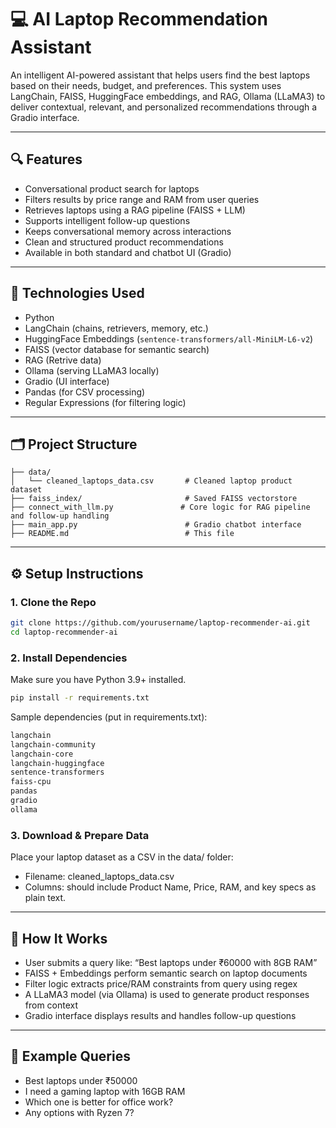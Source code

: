# 💻 AI Laptop Recommendation Assistant

An intelligent AI-powered assistant that helps users find the best laptops based on their needs, budget, and preferences. This system uses LangChain, FAISS, HuggingFace embeddings, and RAG, Ollama (LLaMA3) to deliver contextual, relevant, and personalized recommendations through a Gradio interface.

---

## 🔍 Features

* Conversational product search for laptops
* Filters results by price range and RAM from user queries
* Retrieves laptops using a RAG pipeline (FAISS + LLM)
* Supports intelligent follow-up questions
* Keeps conversational memory across interactions
* Clean and structured product recommendations
* Available in both standard and chatbot UI (Gradio)

---

## 🧠 Technologies Used

* Python
* LangChain (chains, retrievers, memory, etc.)
* HuggingFace Embeddings (`sentence-transformers/all-MiniLM-L6-v2`)
* FAISS (vector database for semantic search)
* RAG (Retrive data)
* Ollama (serving LLaMA3 locally)
* Gradio (UI interface)
* Pandas (for CSV processing)
* Regular Expressions (for filtering logic)

---

## 🗂 Project Structure

```
├── data/
│   └── cleaned_laptops_data.csv       # Cleaned laptop product dataset
├── faiss_index/                       # Saved FAISS vectorstore
├── connect_with_llm.py               # Core logic for RAG pipeline and follow-up handling
├── main_app.py                        # Gradio chatbot interface
├── README.md                          # This file
```

---

## ⚙️ Setup Instructions

### 1. Clone the Repo

```bash
git clone https://github.com/yourusername/laptop-recommender-ai.git
cd laptop-recommender-ai
```

### 2. Install Dependencies

Make sure you have Python 3.9+ installed.

```bash
pip install -r requirements.txt
```

Sample dependencies (put in requirements.txt):

```txt
langchain
langchain-community
langchain-core
langchain-huggingface
sentence-transformers
faiss-cpu
pandas
gradio
ollama
```

### 3. Download & Prepare Data

Place your laptop dataset as a CSV in the data/ folder:

* Filename: cleaned\_laptops\_data.csv
* Columns: should include Product Name, Price, RAM, and key specs as plain text.


---

## 🧠 How It Works

* User submits a query like: “Best laptops under ₹60000 with 8GB RAM”
* FAISS + Embeddings perform semantic search on laptop documents
* Filter logic extracts price/RAM constraints from query using regex
* A LLaMA3 model (via Ollama) is used to generate product responses from context
* Gradio interface displays results and handles follow-up questions

---

## 💬 Example Queries

* Best laptops under ₹50000
* I need a gaming laptop with 16GB RAM
* Which one is better for office work?
* Any options with Ryzen 7?






